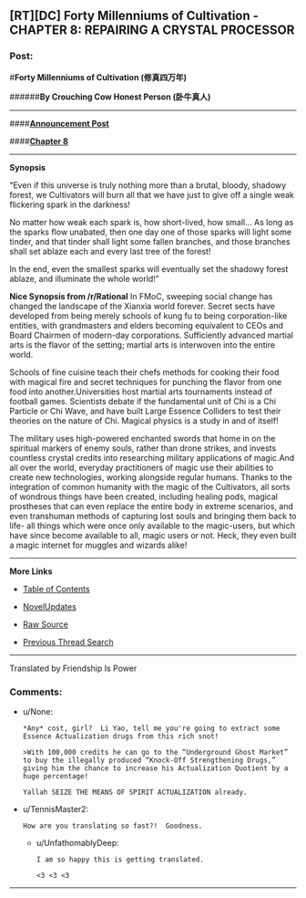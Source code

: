 ## [RT][DC] Forty Millenniums of Cultivation - CHAPTER 8: REPAIRING A CRYSTAL PROCESSOR

### Post:

#**Forty Millenniums of Cultivation (修真四万年)**

######**By Crouching Cow Honest Person (卧牛真人)**

***

####**[Announcement Post](https://friendshipispower.wordpress.com/)**

####**[Chapter 8](https://friendshipispower.wordpress.com/2016/10/28/chapter-8-repairing-a-crystal-processor/)**

***

**Synopsis**

“Even if this universe is truly nothing more than a brutal, bloody, shadowy forest, we Cultivators will burn all that we have just to give off a single weak flickering spark in the darkness!

No matter how weak each spark is, how short-lived, how small… As long as the sparks flow unabated, then one day one of those sparks will light some tinder, and that tinder shall light some fallen branches, and those branches shall set ablaze each and every last tree of the forest!

In the end, even the smallest sparks will eventually set the shadowy forest ablaze, and illuminate the whole world!”

**Nice Synopsis from /r/Rational** In FMoC, sweeping social change has changed the landscape of the Xianxia world forever. Secret sects have developed from being merely schools of kung fu to being corporation-like entities, with grandmasters and elders becoming equivalent to CEOs and Board Chairmen of modern-day corporations. Sufficiently advanced martial arts is the flavor of the setting; martial arts is interwoven into the entire world.

Schools of fine cuisine teach their chefs methods for cooking their food with magical fire and secret techniques for punching the flavor from one food into another.Universities host martial arts tournaments instead of football games. Scientists debate if the fundamental unit of Chi is a Chi Particle or Chi Wave, and have built Large Essence Colliders to test their theories on the nature of Chi. Magical physics is a study in and of itself!

The military uses high-powered enchanted swords that home in on the spiritual markers of enemy souls, rather than drone strikes, and invests countless crystal credits into researching military applications of magic.And all over the world, everyday practitioners of magic use their abilities to create new technologies, working alongside regular humans. Thanks to the integration of common humanity with the magic of the Cultivators, all sorts of wondrous things have been created, including healing pods, magical prostheses that can even replace the entire body in extreme scenarios, and even transhuman methods of capturing lost souls and bringing them back to life- all things which were once only available to the magic-users, but which have since become available to all, magic users or not. Heck, they even built a magic internet for muggles and wizards alike!

***

**More Links**

* [Table of Contents](https://friendshipispower.wordpress.com/category/forty-millenniums-of-cultivation-chapters/)

* [NovelUpdates](http://www.novelupdates.com/series/forty-millenniums-of-cultivation/)

* [Raw Source](http://read.qidian.com/BookReader/GrhBjciXhoI1.aspx)

* [Previous Thread Search](https://www.reddit.com/r/noveltranslations/search?q=title%3AForty+Millenniums+of+Cultivation+flair%3Acn&restrict_sr=on&sort=new&t=all)

***

Translated by Friendship Is Power

### Comments:

- u/None:
  ```
  *Any* cost, girl?  Li Yao, tell me you're going to extract some Essence Actualization drugs from this rich snot!

  >With 100,000 credits he can go to the “Underground Ghost Market” to buy the illegally produced “Knock-Off Strengthening Drugs,” giving him the chance to increase his Actualization Quotient by a huge percentage! 

  Yallah SEIZE THE MEANS OF SPIRIT ACTUALIZATION already.
  ```

- u/TennisMaster2:
  ```
  How are you translating so fast?!  Goodness.
  ```

  - u/UnfathomablyDeep:
    ```
    I am so happy this is getting translated. 

    <3 <3 <3
    ```

---

